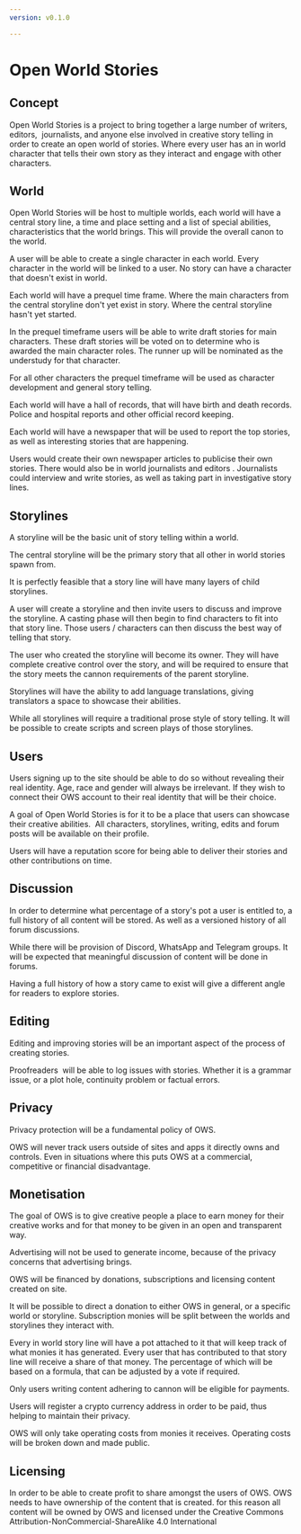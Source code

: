 ```yaml
---
version: v0.1.0

---
```


Open World Stories 
===================

Concept 
--------

Open World Stories is a project to bring together a large number of writers, editors,  journalists, and anyone else involved in creative story telling in order to create an open world of stories. Where every user has an in world character that tells their own story as they interact and engage with other characters.

World
-----

Open World Stories will be host to multiple worlds, each world will have a central story line, a time and place setting and a list of special abilities, characteristics that the world brings. This will provide the overall canon to the world.

A user will be able to create a single character in each world. Every character in the world will be linked to a user. No story can have a character that doesn't exist in world.

Each world will have a prequel time frame. Where the main characters from the central storyline don't yet exist in story. Where the central storyline hasn't yet started.

In the prequel timeframe users will be able to write draft stories for main characters. These draft stories will be voted on to determine who is awarded the main character roles. The runner up will be nominated as the understudy for that character.

For all other characters the prequel timeframe will be used as character development and general story telling.

Each world will have a hall of records, that will have birth and death records. Police and hospital reports and other official record keeping.

Each world will have a newspaper that will be used to report the top stories, as well as interesting stories that are happening.

Users would create their own newspaper articles to publicise their own stories. There would also be in world journalists and editors . Journalists could interview and write stories, as well as taking part in investigative story lines.

Storylines 
-----------

A storyline will be the basic unit of story telling within a world.

The central storyline will be the primary story that all other in world stories spawn from.

It is perfectly feasible that a story line will have many layers of child storylines.

A user will create a storyline and then invite users to discuss and improve the storyline. A casting phase will then begin to find characters to fit into that story line. Those users / characters can then discuss the best way of telling that story.

The user who created the storyline will become its owner. They will have complete creative control over the story, and will be required to ensure that the story meets the cannon requirements of the parent storyline.

Storylines will have the ability to add language translations, giving translators a space to showcase their abilities.

While all storylines will require a traditional prose style of story telling. It will be possible to create scripts and screen plays of those storylines. 

Users
-----

Users signing up to the site should be able to do so without revealing their real identity. Age, race and gender will always be irrelevant. If they wish to connect their OWS account to their real identity that will be their choice.

A goal of Open World Stories is for it to be a place that users can showcase their creative abilities.  All characters, storylines, writing, edits and forum posts will be available on their profile.

Users will have a reputation score for being able to deliver their stories and other contributions on time.

Discussion
----------

In order to determine what percentage of a story's pot a user is entitled to, a full history of all content will be stored. As well as a versioned history of all forum discussions.

While there will be provision of Discord, WhatsApp and Telegram groups. It will be expected that meaningful discussion of content will be done in forums.

Having a full history of how a story came to exist will give a different angle for readers to explore stories.

Editing
-------

Editing and improving stories will be an important aspect of the process of creating stories.

Proofreaders  will be able to log issues with stories. Whether it is a grammar issue, or a plot hole, continuity problem or factual errors.

Privacy
-------

Privacy protection will be a fundamental policy of OWS.

OWS will never track users outside of sites and apps it directly owns and controls. Even in situations where this puts OWS at a commercial, competitive or financial disadvantage.

Monetisation
------------

The goal of OWS is to give creative people a place to earn money for their creative works and for that money to be given in an open and transparent way.

Advertising will not be used to generate income, because of the privacy concerns that advertising brings.

OWS will be financed by donations, subscriptions and licensing content created on site.

It will be possible to direct a donation to either OWS in general, or a specific world or storyline. Subscription monies will be split between the worlds and storylines they interact with.

Every in world story line will have a pot attached to it that will keep track of what monies it has generated. Every user that has contributed to that story line will receive a share of that money. The percentage of which will be based on a formula, that can be adjusted by a vote if required.

Only users writing content adhering to cannon will be eligible for payments.

Users will register a crypto currency address in order to be paid, thus helping to maintain their privacy.

OWS will only take operating costs from monies it receives. Operating costs will be broken down and made public. 

Licensing 
----------

In order to be able to create profit to share amongst the users of OWS. OWS needs to have ownership of the content that is created. for this reason all content will be owned by OWS and licensed under the Creative Commons Attribution-NonCommercial-ShareAlike 4.0 International
